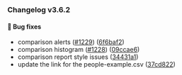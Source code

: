 ### Changelog v3.6.2


#### 🐛 Bug fixes

* comparison alerts ([#1229](https://github.com/ydataai/ydata-profiling/issues/1229)) ([6f6baf2](https://github.com/ydataai/ydata-profiling/commit/6f6baf2db01d1802eef8ce3ebc0612a37cffa3cf))
* comparison histogram ([#1228](https://github.com/ydataai/ydata-profiling/issues/1228)) ([09ccae6](https://github.com/ydataai/ydata-profiling/commit/09ccae66aad9a16528ac6eda755475cb76ca8228))
* comparison report style issues ([34431a1](https://github.com/ydataai/ydata-profiling/commit/34431a13d39fe0b9a5f58a6c739120a9df0e90c0))
* update the link for the people-example.csv ([37cd822](https://github.com/ydataai/ydata-profiling/commit/37cd822fc8fea7b3a4c9ea456fbd01be76f8391c))
